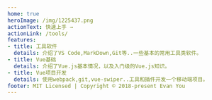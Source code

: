 ```yaml
---
home: true
heroImage: /img/1225437.png
actionText: 快速上手 →
actionLink: /tools/
features:
- title: 工具软件
  details: 介绍了VS Code,MarkDown,Git等..一些基本的常用工具类软件。
- title: Vue基础
  details: 介绍了Vue.js基本情况，以及入门级的Vue.js知识。
- title: Vue项目开发
  details: 使用webpack,git,vue-swiper..工具和插件开发一个移动端项目。
footer: MIT Licensed | Copyright © 2018-present Evan You
---
```

